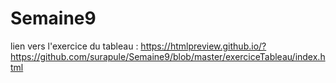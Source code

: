# Semaine9


lien vers l'exercice du tableau : https://htmlpreview.github.io/?https://github.com/surapule/Semaine9/blob/master/exerciceTableau/index.html

